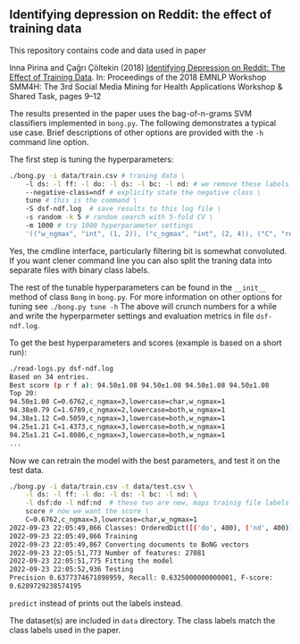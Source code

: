 ## Identifying depression on Reddit: the effect of training data

This repository contains code and data used in paper

Inna Pirina and Çağrı Çöltekin (2018) [Identifying Depression on
Reddit: The Effect of Training Data](https://www.aclweb.org/anthology/W18-5903/).
In: Proceedings of the 2018 EMNLP Workshop SMM4H: The 3rd Social Media Mining
for Health Applications Workshop & Shared Task, pages 9–12

The results presented in the paper uses the bag-of-n-grams SVM
classifiers implemented in `bong.py`. The following demonstrates a
typical use case. Brief descriptions of other options are provided
with the `-h` command line option.

The first step is tuning the hyperparameters: 

```bash
./bong.py -i data/train.csv # traning data \
    -l ds: -l ff: -l do: -l ds: -l bc: -l nd: # we remove these labels from the training data \
    --negative-class=ndf # explicity state the negative class \
    tune # this is the command \
    -S dsf-ndf.log  # save results to this log file \
    -s random -k 5 # random search with 5-fold CV \
    -m 1000 # try 1000 hyperparameter settings
    '(("w_ngmax", "int", (1, 2)), ("c_ngmax", "int", (2, 4)), ("C", "real", (0.1, 2.0)), ("lowercase", "cat", ("word", "char", "both")))'

```
Yes, the cmdline interface, particularly filtering bit is somewhat convoluted.
If you want clener command line you can also split the traning data
into separate files with binary class labels.

The rest of the tunable hyperparameters can be found in the `__init__`
method of class `Bong` in `bong.py`. For more information on other
options for tuning see `./bong.py tune -h`
The above will crunch numbers for a while and write the hyperparmeter
settings and evaluation metrics in file `dsf-ndf.log`.

To get the best hyperparameters and scores (example is based on a
short run):

```bash
./read-logs.py dsf-ndf.log
Based on 34 entries.
Best score (p r f a): 94.50±1.08 94.50±1.08 94.50±1.08 94.50±1.08
Top 20:
94.50±1.08 C=0.6762,c_ngmax=3,lowercase=char,w_ngmax=1
94.38±0.79 C=1.6789,c_ngmax=2,lowercase=both,w_ngmax=1
94.38±1.12 C=0.5059,c_ngmax=3,lowercase=both,w_ngmax=1
94.25±1.21 C=1.4373,c_ngmax=3,lowercase=both,w_ngmax=1
94.25±1.21 C=1.8086,c_ngmax=3,lowercase=both,w_ngmax=1
...
```

Now we can retrain the model with the best parameters,
and test it on the test data.

```bash
./bong.py -i data/train.csv -t data/test.csv \
    -l ds: -l ff: -l do: -l ds: -l bc: -l nd: \
    -l dsf:do -l ndf:nd  # these two are new, maps trainig file labels to test file labels \
    score # now we want the score \
    C=0.6762,c_ngmax=3,lowercase=char,w_ngmax=1
2022-09-23 22:05:49,866 Classes: OrderedDict([('do', 400), ('nd', 400)])
2022-09-23 22:05:49,866 Training
2022-09-23 22:05:49,867 Converting documents to BoNG vectors
2022-09-23 22:05:51,773 Number of features: 27081
2022-09-23 22:05:51,775 Fitting the model
2022-09-23 22:05:52,936 Testing
Precision 0.6377374671898959, Recall: 0.6325000000000001, F-score:
0.6289729238574195

```
`predict` instead of prints out the labels instead.

The dataset(s) are included in `data` directory. The class labels match the
class labels used in the paper.
